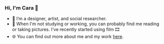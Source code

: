 ### Hi, I'm Cara 👋

- 💼 I’m a designer, artist, and social researcher.
- 📕 When I'm not studying or working, you can probably find me reading or taking pictures. I've recently started using film 🎞️
- 🌐 You can find out more about me and my work [here](https://cmw.works/).

